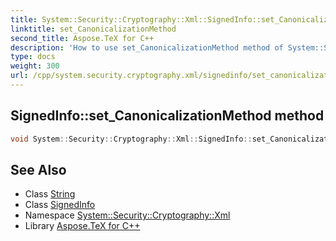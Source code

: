 ```yaml
---
title: System::Security::Cryptography::Xml::SignedInfo::set_CanonicalizationMethod method
linktitle: set_CanonicalizationMethod
second_title: Aspose.TeX for C++
description: 'How to use set_CanonicalizationMethod method of System::Security::Cryptography::Xml::SignedInfo class in C++.'
type: docs
weight: 300
url: /cpp/system.security.cryptography.xml/signedinfo/set_canonicalizationmethod/
---
```

## SignedInfo::set_CanonicalizationMethod method




```cpp
void System::Security::Cryptography::Xml::SignedInfo::set_CanonicalizationMethod(String value)
```

## See Also

* Class [String](../../../system/string/)
* Class [SignedInfo](../)
* Namespace [System::Security::Cryptography::Xml](../../)
* Library [Aspose.TeX for C++](../../../)
